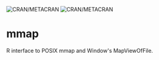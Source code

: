 ![CRAN/METACRAN](https://img.shields.io/cran/l/mmap)
![CRAN/METACRAN](https://img.shields.io/cran/v/mmap)

# mmap
R interface to POSIX mmap and Window's MapViewOfFile.
